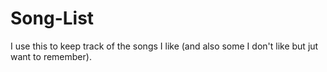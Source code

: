 Song-List
=========

I use this to keep track of the songs I like (and also some I don't like but jut want to remember).
